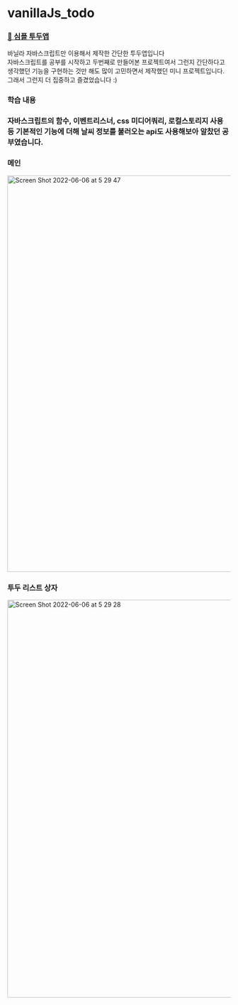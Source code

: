 # vanillaJs_todo

<h3><a href='https://eunochoi.github.io/vanillaJs_todo/'>🔗 심플 투두앱</a></h3>
바닐라 자바스크립트만 이용해서 제작한 간단한 투두앱입니다<br>
자바스크립트를 공부를 시작하고 두번째로 만들어본 프로젝트여서 그런지 간단하다고 생각했던 기능을 구현하는 것만 해도 많이 고민하면서 제작했던 미니 프로젝트입니다. 
그래서 그런지 더 집중하고 즐겼었습니다 :) 


<h3>학습 내용<h3>
자바스크립트의 함수, 이벤트리스너, css 미디어쿼리, 로컬스토리지 사용 등 기본적인 기능에 더해 날씨 정보를 불러오는 api도 사용해보아 알찼던 공부였습니다.

<h3>메인</h3>
<img width="893" alt="Screen Shot 2022-06-06 at 5 29 47" src="https://user-images.githubusercontent.com/64246481/172069379-bc109ab8-4533-4ce6-8489-50fd2724e38a.png">
<h3>투두 리스트 상자</h3>
<img width="896" alt="Screen Shot 2022-06-06 at 5 29 28" src="https://user-images.githubusercontent.com/64246481/172069383-13f38d15-9063-447d-9507-742f3098317e.png">
